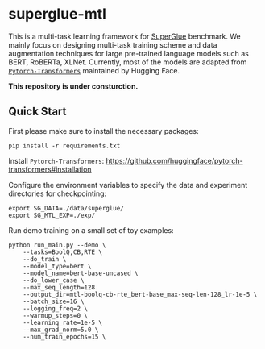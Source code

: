 # superglue-mtl

This is a multi-task learning framework for [SuperGlue](https://super.gluebenchmark.com/) benchmark. We mainly focus on designing multi-task training scheme and data augmentation techniques for  large pre-trained language models such as BERT, RoBERTa, XLNet. 
Currently, most of the models are adapted from [`Pytorch-Transformers`](https://github.com/huggingface/pytorch-transformers) maintained by Hugging Face.

**This repository is under consturction.**

## Quick Start

First please make sure to install the necessary packages:

```shell
pip install -r requirements.txt
```
Install `Pytorch-Transformers`: https://github.com/huggingface/pytorch-transformers#installation

Configure the environment variables to specify the data and experiment directories for checkpointing:

```shell
export SG_DATA=./data/superglue/
export SG_MTL_EXP=./exp/
```

Run demo training on a small set of toy examples:

```shell
python run_main.py --demo \
    --tasks=BoolQ,CB,RTE \
    --do_train \
    --model_type=bert \
    --model_name=bert-base-uncased \
    --do_lower_case \
    --max_seq_length=128
    --output_dir=mtl-boolq-cb-rte_bert-base_max-seq-len-128_lr-1e-5 \
    --batch_size=16 \
    --logging_freq=2 \
    --warmup_steps=0 \
    --learning_rate=1e-5 \
    --max_grad_norm=5.0 \
    --num_train_epochs=15 \
```

